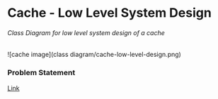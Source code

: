 # Cache - Low Level System Design

###### Class Diagram for low level system design of a cache

![cache image](class diagram/cache-low-level-design.png)

### Problem Statement

[Link](https://github.com/anomaly2104/cache-low-level-system-design/blob/master/problem-statement.md)
